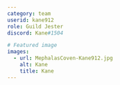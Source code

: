 ```yaml
---
category: team
userid: kane912
role: Guild Jester
discord: Kane#1504

# Featured image
images:
  - url: MephalasCoven-Kane912.jpg
    alt: Kane
    title: Kane
---
```

